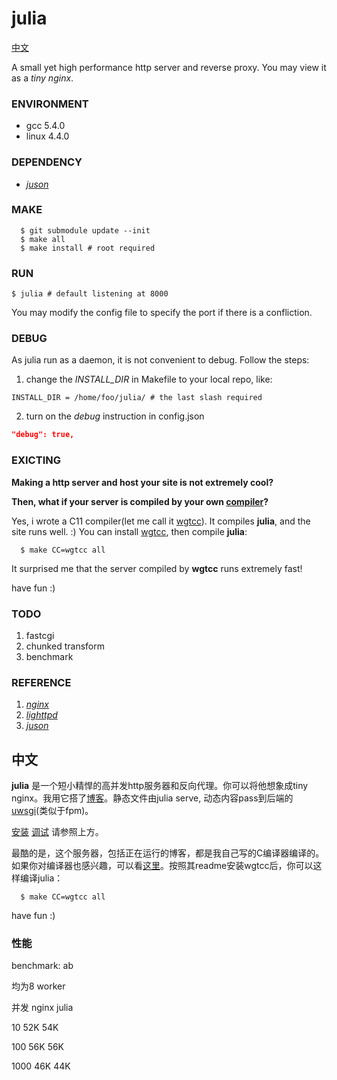 [juson]: https://github.com/wgtdkp/juson
[nginx]: https://nginx.org/
[lighttpd]: https://www.lighttpd.net/

# julia
[中文](#中文)

A small yet high performance http server and reverse proxy. You may view it as a _tiny nginx_.

### ENVIRONMENT
* gcc 5.4.0
* linux 4.4.0

### DEPENDENCY
* _[juson]_

### MAKE
```shell
  $ git submodule update --init
  $ make all
  $ make install # root required
```

### RUN
```shell
$ julia # default listening at 8000
```
You may modify the config file to specify the port if there is a confliction.

### DEBUG
As julia run as a daemon, it is not convenient to debug.
Follow the steps:
1. change the _INSTALL\_DIR_ in Makefile to your local repo, like:
```shell
INSTALL_DIR = /home/foo/julia/ # the last slash required
```
2. turn on the _debug_ instruction in config.json
```json
"debug": true,
```

### **EXICTING**
**Making a http server and host your site is not extremely cool?**

**Then, what if your server is compiled by your own [compiler](https://github.com/wgtdkp/wgtcc)?**

Yes, i wrote a C11 compiler(let me call it [wgtcc](https://github.com/wgtdkp/wgtcc)). It compiles **julia**, and the site runs well. :) You can install [wgtcc](https://github.com/wgtdkp/wgtcc), then compile **julia**:

```shell
  $ make CC=wgtcc all
```
It surprised me that the server compiled by **wgtcc** runs extremely fast!

have fun :)

### TODO
1. fastcgi
2. chunked transform
3. benchmark

### REFERENCE
1. _[nginx]_
2. _[lighttpd]_
3. _[juson]_


## 中文
**julia** 是一个短小精悍的高并发http服务器和反向代理。你可以将他想象成tiny nginx。我用它搭了[博客](http://www.wgtdkp.com/)。静态文件由julia serve, 动态内容pass到后端的[uwsgi](https://uwsgi-docs.readthedocs.io/en/latest/)(类似于fpm)。

[安装](#MAKE)
[调试](#DEBUG)
请参照上方。

最酷的是，这个服务器，包括正在运行的博客，都是我自己写的C编译器编译的。如果你对编译器也感兴趣，可以看[这里](https://www.github.com/wgtdkp/wgtcc)。按照其readme安装wgtcc后，你可以这样编译julia：
```shell
  $ make CC=wgtcc all
```

have fun :)

### 性能
benchmark: ab

均为8 worker

并发 nginx julia

10   52K  54K

100  56K  56K

1000 46K  44K
 
